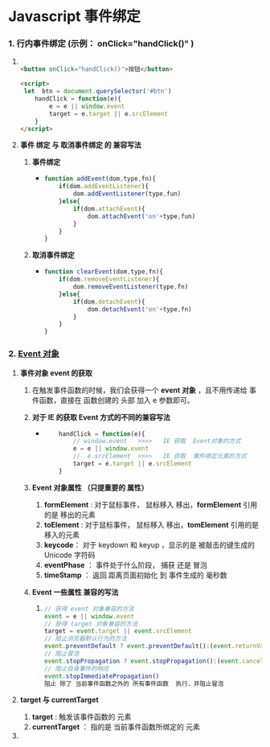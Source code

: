 # Javascript  事件绑定

### 1. 行内事件绑定  (示例： onClick="handClick()" )

1. ```html
   
   <button onClick="handClick()">按钮</button>
   
   <script>
   	let  btn = document.querySelector('#btn')
       handClick = function(e){
           e = e || window.event
           target = e.target || e.srcElement
       }
   </script>
   ```

1. **事件 绑定 与 取消事件绑定  的 兼容写法**

   1. **事件绑定**

      - ```js
        function addEvent(dom,type,fn){
            if(dom.addEventListener){
                dom.addEventListener(type,fun)
            }else{
                if(dom.attachEvent){
                    dom.attachEvent('on'+type,fun)
                }
            }
        }
        ```

   2. **取消事件绑定**

      - ```js
        function clearEvent(dom,type,fn){
            if(dom.removeEventListener){
                dom.removeEventListener(type,fn)
            }else{
                if(dom.detachEvent){
                    dom.detachEvent('on'+type,fn)
                }
            }
        }
        ```

        

### 2. [Event  对象](https://www.cnblogs.com/websmile/p/8807334.html)

1. **事件对象  event  的获取**

   1. 在触发事件函数的时候，我们会获得一个  **event 对象** ，且不用传递给 事件函数，直接在 函数创建的 头部 加入 e 参数即可。

   2. **对于 IE 的获取 Event 方式的不同的兼容写法**

      - ```js
            handClick = function(e){
                // window.event   >>>>   IE 获取  Event对象的方式
                e = e || window.event
                //  e.srcElement  >>>>   IE 获取  事件绑定元素的方式
                target = e.target || e.srcElement
            }
        ```

   3. **Event 对象属性  （只提重要的 属性）**

      1. **formElement** : 对于鼠标事件， 鼠标移入 移出，**formElement**  引用的是 移出的元素
      2. **toElement** :      对于鼠标事件， 鼠标移入 移出，**tomElement**  引用的是 移入的元素
      3. **keycode**：        对于  keydown    和  keyup ，显示的是   被敲击的键生成的 Unicode 字符码 
      4.  **eventPhase** ： 事件处于什么阶段，  捕获  还是 冒泡
      5.  **timeStamp** ： 返回  距离页面初始化  到  事件生成的  毫秒数

   4. **Event 一些属性  兼容的写法**

      1. ```js
         // 获得 event 对象兼容的方法
         event = e || window.event
         // 获得 target 对象兼容的方法
         target = event.target || event.srcElement
         // 阻止浏览器默认行为的方法
         event.preventDefault ? event.preventDefault():(event.returnValue = false)
         // 阻止冒泡
         event.stopPropagation ? event.stopPropagation():(event.cancelBubble = false)
         // 阻止自身事件的响应
         event.stopImmediatePropagation() 
         阻止 除了 当前事件函数之外的 所有事件函数  执行，并阻止冒泡
         ```

2. **target   与  currentTarget**

   1. **target**  :    触发该事件函数的 元素
   2. **currentTarget** ：  指的是 当前事件函数所绑定的  元素

3. 